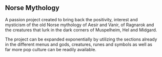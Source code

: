 ## Norse Mythology

A passion project created to bring back the positivity, interest and mysticism of the old Norse mythology of Aesir and Vanir, of Ragnarok and the creatures that lurk in the dark corners of Muspelheim, Hel and Midgard.

The project can be expanded exponentially by utilizing the sections already in the different menus and gods, creatures, runes and symbols as well as far more pop culture can be readily available.


